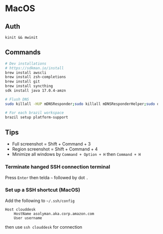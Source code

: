 # MacOS

## Auth

```shell
kinit && mwinit
```

## Commands

```sh
# Dev installations
# https://sdkman.io/install
brew install awscli
brew install zsh-completions
brew install git
brew install syncthing
sdk install java 17.0.4-amzn

# Flush DNS
sudo killall -HUP mDNSResponder;sudo killall mDNSResponderHelper;sudo dscacheutil -flushcache

# For each brazil workspace
brazil setup platform-support
```

## Tips

- Full screenshot = Shift + Command + 3
- Region screenshot = Shift + Command + 4
- Minimize all windows by `Command + Option + H` then `Command + H`

### Terminate hanged SSH connection terminal

Press `Enter` then telda `~` followed by dot `.`

### Set up a SSH shortcut (MacOS)

Add the following to `~/.ssh/config`

```
Host clouddesk
    HostName asolyman.aka.corp.amazon.com
    User username
```

then use `ssh clouddesk` for connection